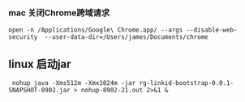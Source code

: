 ### mac 关闭Chrome跨域请求
```shell
open -n /Applications/Google\ Chrome.app/ --args --disable-web-security  --user-data-dir=/Users/james/Documents/chrome 
```

## linux 启动jar
```shell
 nohup java -Xms512m -Xmx1024m -jar rg-linkid-bootstrap-0.0.1-SNAPSHOT-8902.jar > nohup-8902-21.out 2>&1 &
```

